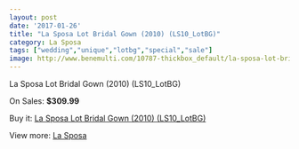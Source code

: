 ```yaml
---
layout: post
date: '2017-01-26'
title: "La Sposa Lot Bridal Gown (2010) (LS10_LotBG)"
category: La Sposa
tags: ["wedding","unique","lotbg","special","sale"]
image: http://www.benemulti.com/10787-thickbox_default/la-sposa-lot-bridal-gown-2010-ls10lotbg.jpg
---
```

La Sposa Lot Bridal Gown (2010) (LS10_LotBG)

On Sales: **$309.99**
<a href="https://www.benemulti.com/en/la-sposa/4037-la-sposa-lot-bridal-gown-2010-ls10lotbg.html"><amp-img layout="responsive" width="600" height="600" src="//www.benemulti.com/10787-thickbox_default/la-sposa-lot-bridal-gown-2010-ls10lotbg.jpg" alt="La Sposa Lot Bridal Gown (2010) (LS10_LotBG) 0" /></a>
<a href="https://www.benemulti.com/en/la-sposa/4037-la-sposa-lot-bridal-gown-2010-ls10lotbg.html"><amp-img layout="responsive" width="600" height="600" src="//www.benemulti.com/10789-thickbox_default/la-sposa-lot-bridal-gown-2010-ls10lotbg.jpg" alt="La Sposa Lot Bridal Gown (2010) (LS10_LotBG) 1" /></a>
<a href="https://www.benemulti.com/en/la-sposa/4037-la-sposa-lot-bridal-gown-2010-ls10lotbg.html"><amp-img layout="responsive" width="600" height="600" src="//www.benemulti.com/10788-thickbox_default/la-sposa-lot-bridal-gown-2010-ls10lotbg.jpg" alt="La Sposa Lot Bridal Gown (2010) (LS10_LotBG) 2" /></a>

Buy it: [La Sposa Lot Bridal Gown (2010) (LS10_LotBG)](https://www.benemulti.com/en/la-sposa/4037-la-sposa-lot-bridal-gown-2010-ls10lotbg.html "La Sposa Lot Bridal Gown (2010) (LS10_LotBG)")

View more: [La Sposa](https://www.benemulti.com/en/38-la-sposa "La Sposa")